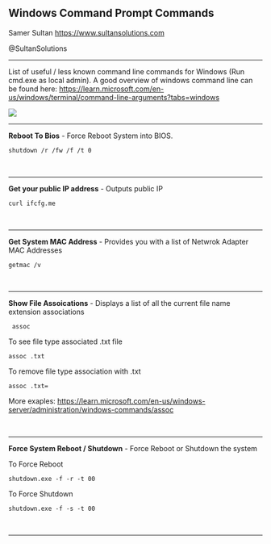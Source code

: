 ## Windows Command Prompt Commands

Samer Sultan
https://www.sultansolutions.com

@SultanSolutions

---

List of useful / less known command line commands for Windows (Run cmd.exe as local admin). A good overview of windows command line can be found here: https://learn.microsoft.com/en-us/windows/terminal/command-line-arguments?tabs=windows

<img src="https://i.imgur.com/zKVXbUP.png">

---


**Reboot To Bios** - Force Reboot System into BIOS. 

```
shutdown /r /fw /f /t 0
```

&nbsp;
&nbsp;

---

**Get your public IP address** - Outputs public IP

```
curl ifcfg.me
```

&nbsp;
&nbsp;

---


**Get System MAC Address** - Provides you with a list of Netwrok Adapter MAC Addresses 

```
getmac /v
```
&nbsp;
&nbsp;

---

**Show File Assoications** - Displays a list of all the current file name extension associations

```
 assoc
 ```
 
 To see file type associated .txt file
 
 ```
 assoc .txt
 ```
 To remove file type association with .txt
 
 ```
 assoc .txt=
 ```
 
More exaples: https://learn.microsoft.com/en-us/windows-server/administration/windows-commands/assoc

&nbsp;
&nbsp;

---
 
 **Force System Reboot / Shutdown** - Force Reboot or Shutdown the system 


To Force Reboot
```
shutdown.exe -f -r -t 00
```


To Force Shutdown
```
shutdown.exe -f -s -t 00
```


&nbsp;
&nbsp;

---
 
